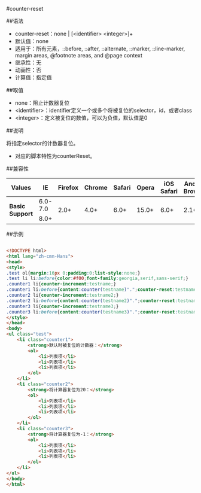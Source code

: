 #counter-reset

##语法

- counter-reset：none | [&lt;identifier&gt; &lt;integer&gt;]+
- 默认值：none
- 适用于：所有元素，::before, ::after, ::alternate, ::marker, ::line-marker, margin areas, @footnote areas, and @page context
- 继承性：无
- 动画性：否
- 计算值：指定值


##取值

- none：阻止计数器复位
- &lt;identifier&gt;：identifier定义一个或多个将被复位的selector，id，或者class
- &lt;integer&gt;：定义被复位的数值，可以为负值，默认值是0


##说明

将指定selector的计数器复位。

- 对应的脚本特性为counterReset。


##兼容性


<table class="compatible">
<thead>
	<tr>
		<th>Values</th>
		<th>IE</th>
		<th>Firefox</th>
		<th>Chrome</th>
		<th>Safari</th>
		<th>Opera</th>
		<th>iOS Safari</th>
		<th>Android Browser</th>
		<th>Android Chrome</th>
	</tr>
</thead>
<tbody>
	<tr>
		<td rowspan="2"><strong>Basic Support</strong></td>
		<td class="unsupport">6.0-7.0</td>
		<td class="support" rowspan="2">2.0+</td>
		<td class="support" rowspan="2">4.0+</td>
		<td class="support" rowspan="2">6.0+</td>
		<td class="support" rowspan="2">15.0+</td>
		<td class="support" rowspan="2">6.0+</td>
		<td class="support" rowspan="2">2.1+</td>
		<td class="support" rowspan="2">18.0+</td>
	</tr>
	<tr>
		<td class="support">8.0+</td>
	</tr>
</tbody>
</table>




##示例

```html

<!DOCTYPE html>
<html lang="zh-cmn-Hans">
<head>
<style>
.test ol{margin:16px 0;padding:0;list-style:none;}
.test li li:before{color:#f00;font-family:georgia,serif,sans-serif;}
.counter1 li{counter-increment:testname;}
.counter1 li:before{content:counter(testname)".";counter-reset:testname;}
.counter2 li{counter-increment:testname2;}
.counter2 li:before{content:counter(testname2)".";counter-reset:testname2 20;}
.counter3 li{counter-increment:testname3;}
.counter3 li:before{content:counter(testname3)".";counter-reset:testname3 -1;}
</style>
</head>
<body>
<ul class="test">
	<li class="counter1">
		<strong>默认时被复位的计数器：</strong>
		<ol>
			<li>列表项</li>
			<li>列表项</li>
			<li>列表项</li>
		</ol>
	</li>
	<li class="counter2">
		<strong>将计算器复位为20：</strong>
		<ol>
			<li>列表项</li>
			<li>列表项</li>
			<li>列表项</li>
		</ol>
	</li>
	<li class="counter3">
		<strong>将计算器复位为-1：</strong>
		<ol>
			<li>列表项</li>
			<li>列表项</li>
			<li>列表项</li>
		</ol>
	</li>
</ul>
</body>
</html>

```
